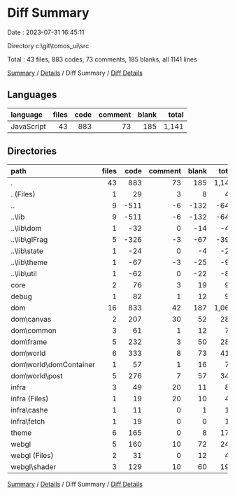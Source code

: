# Diff Summary

Date : 2023-07-31 16:45:11

Directory c:\\git\\tomos_ui\\src

Total : 43 files,  883 codes, 73 comments, 185 blanks, all 1141 lines

[Summary](results.md) / [Details](details.md) / Diff Summary / [Diff Details](diff-details.md)

## Languages
| language | files | code | comment | blank | total |
| :--- | ---: | ---: | ---: | ---: | ---: |
| JavaScript | 43 | 883 | 73 | 185 | 1,141 |

## Directories
| path | files | code | comment | blank | total |
| :--- | ---: | ---: | ---: | ---: | ---: |
| . | 43 | 883 | 73 | 185 | 1,141 |
| . (Files) | 1 | 29 | 3 | 8 | 40 |
| .. | 9 | -511 | -6 | -132 | -649 |
| ..\\lib | 9 | -511 | -6 | -132 | -649 |
| ..\\lib\\dom | 1 | -32 | 0 | -14 | -46 |
| ..\\lib\\glFrag | 5 | -326 | -3 | -67 | -396 |
| ..\\lib\\state | 1 | -24 | 0 | -4 | -28 |
| ..\\lib\\theme | 1 | -67 | -3 | -25 | -95 |
| ..\\lib\\util | 1 | -62 | 0 | -22 | -84 |
| core | 2 | 76 | 3 | 19 | 98 |
| debug | 1 | 82 | 1 | 12 | 95 |
| dom | 16 | 833 | 42 | 187 | 1,062 |
| dom\\canvas | 2 | 207 | 30 | 52 | 289 |
| dom\\common | 3 | 61 | 1 | 12 | 74 |
| dom\\frame | 5 | 232 | 3 | 50 | 285 |
| dom\\world | 6 | 333 | 8 | 73 | 414 |
| dom\\world\\domContainer | 1 | 57 | 1 | 16 | 74 |
| dom\\world\\post | 5 | 276 | 7 | 57 | 340 |
| infra | 3 | 49 | 20 | 11 | 80 |
| infra (Files) | 1 | 19 | 20 | 10 | 49 |
| infra\\cashe | 1 | 11 | 0 | 1 | 12 |
| infra\\fetch | 1 | 19 | 0 | 0 | 19 |
| theme | 6 | 165 | 0 | 8 | 173 |
| webgl | 5 | 160 | 10 | 72 | 242 |
| webgl (Files) | 2 | 31 | 0 | 12 | 43 |
| webgl\\shader | 3 | 129 | 10 | 60 | 199 |

[Summary](results.md) / [Details](details.md) / Diff Summary / [Diff Details](diff-details.md)